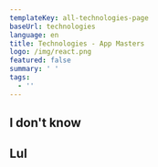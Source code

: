 ```yaml
---
templateKey: all-technologies-page
baseUrl: technologies
language: en
title: Technologies - App Masters
logo: /img/react.png
featured: false
summary: ' '
tags:
  - ''
---
```

I don't know
---
Lul
---
